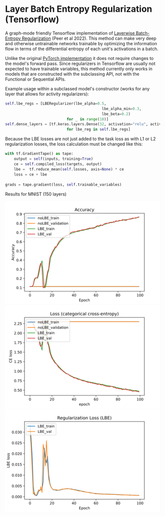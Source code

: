 # Layer Batch Entropy Regularization (Tensorflow)

A graph-mode friendly Tensorflow implementation of [Layerwise Batch-Entropy Regularization](https://openreview.net/forum?id=LJohl5DnZf) (Peer et al 2022). This method can make very deep and otherwise untrainable networks trainable by optimizing the information flow in terms of the differential entropy of each unit's activations in a batch.

Unlike the original [PyTorch implementation](https://github.com/peerdavid/layerwise-batch-entropy) it does not require changes to the model's forward pass. Since regularizers in Tensorflow are usually not expected to have trainable variables, this method currently only works in models that are constructed with the subclassing API, not with the Functional or Sequential APIs.

Example usage within a subclassed model's constructor (works for any layer that allows for activity regularizers):
```python
self.lbe_regs = [LBERegularizer(lbe_alpha=0.5,
                                            lbe_alpha_min=0.3,
                                            lbe_beta=0.2)
                            for _ in range(10)]
self.dense_layers = [tf.keras.layers.Dense(32, activation="relu", activity_regularizer=lbe_reg)
                            for lbe_reg in self.lbe_regs]

```

Because the LBE losses are not just added to the task loss as with L1 or L2 regularization losses, the loss calculation must be changed like this:
```python
with tf.GradientTape() as tape:
    output = self(inputs, training=True)
    ce = self.compiled_loss(targets, output)
    lbe =  tf.reduce_mean(self.losses, axis=None) * ce
    loss = ce + lbe

grads = tape.gradient(loss, self.trainable_variables)
```
Results for MNIST (150 layers)

![Accuracies](experiments/results/FNN_MNIST_150/accuracies.svg)
![Categorical Crossentropy](experiments/results/FNN_MNIST_150/crossentropy.svg)
![Batch Entropy Loss](experiments/results/FNN_MNIST_150/LBE_loss.svg)
